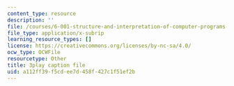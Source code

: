 ```yaml
---
content_type: resource
description: ''
file: /courses/6-001-structure-and-interpretation-of-computer-programs-spring-2005/a112ff39f5cdee7d458f427c1f51ef2b_-J_xL4IGhJA.srt
file_type: application/x-subrip
learning_resource_types: []
license: https://creativecommons.org/licenses/by-nc-sa/4.0/
ocw_type: OCWFile
resourcetype: Other
title: 3play caption file
uid: a112ff39-f5cd-ee7d-458f-427c1f51ef2b
---
```

